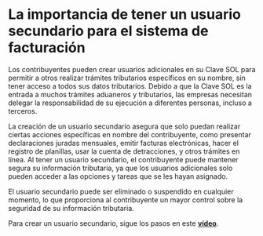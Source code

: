 # La importancia de tener un usuario secundario para el sistema de facturación

Los contribuyentes pueden crear usuarios adicionales en su Clave SOL para permitir a otros realizar trámites tributarios específicos en su nombre, sin tener acceso a todos sus datos tributarios. Debido a que la Clave SOL es la entrada a muchos trámites aduaneros y tributarios, las empresas necesitan delegar la responsabilidad de su ejecución a diferentes personas, incluso a terceros.

La creación de un usuario secundario asegura que solo puedan realizar ciertas acciones específicas en nombre del contribuyente, como presentar declaraciones juradas mensuales, emitir facturas electrónicas, hacer el registro de planillas, usar la cuenta de detracciones, y otros trámites en línea. Al tener un usuario secundario, el contribuyente puede mantener segura su información tributaria, ya que los usuarios adicionales solo pueden acceder a las opciones y tareas que se les hayan asignado.

El usuario secundario puede ser eliminado o suspendido en cualquier momento, lo que proporciona al contribuyente un mayor control sobre la seguridad de su información tributaria.

Para crear un usuario secundario, sigue los pasos en este **[vídeo](https://www.youtube.com/watch?v=PZ028aDpR3A&t=2s)**.
